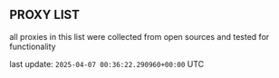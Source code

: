 ## PROXY LIST

all proxies in this list were collected from open sources and tested for functionality

last update: `2025-04-07 00:36:22.290960+00:00` UTC